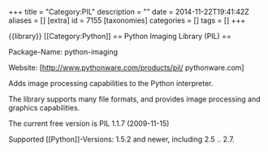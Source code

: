 +++
title = "Category:PIL"
description = ""
date = 2014-11-22T19:41:42Z
aliases = []
[extra]
id = 7155
[taxonomies]
categories = []
tags = []
+++

{{library}} [[Category:Python]]
== Python Imaging Library (PIL) ==

Package-Name: python-imaging

Website: [http://www.pythonware.com/products/pil/ pythonware.com]

Adds image processing capabilities to the Python interpreter. 

The library supports many file formats, and provides 
image processing and graphics capabilities.

The current free version is PIL 1.1.7 (2009-11-15)

Supported [[Python]]-Versions:  1.5.2 and newer, including 2.5 .. 2.7.
